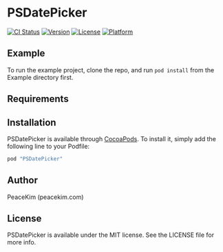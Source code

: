 # PSDatePicker

[![CI Status](http://img.shields.io/travis/PeaceKim/PSDatePicker.svg?style=flat)](https://travis-ci.org/PeaceKim/PSDatePicker)
[![Version](https://img.shields.io/cocoapods/v/PSDatePicker.svg?style=flat)](http://cocoapods.org/pods/PSDatePicker)
[![License](https://img.shields.io/cocoapods/l/PSDatePicker.svg?style=flat)](http://cocoapods.org/pods/PSDatePicker)
[![Platform](https://img.shields.io/cocoapods/p/PSDatePicker.svg?style=flat)](http://cocoapods.org/pods/PSDatePicker)

## Example

To run the example project, clone the repo, and run `pod install` from the Example directory first.

## Requirements

## Installation

PSDatePicker is available through [CocoaPods](http://cocoapods.org). To install
it, simply add the following line to your Podfile:

```ruby
pod "PSDatePicker"
```

## Author

PeaceKim (peacekim.com)

## License

PSDatePicker is available under the MIT license. See the LICENSE file for more info.
